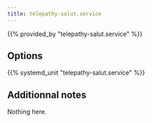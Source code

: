 ```yaml
---
title: telepathy-salut.service
---
```


{{% provided_by "telepathy-salut.service" %}}

## Options

{{% systemd_unit "telepathy-salut.service" %}}

## Additionnal notes

Nothing here.